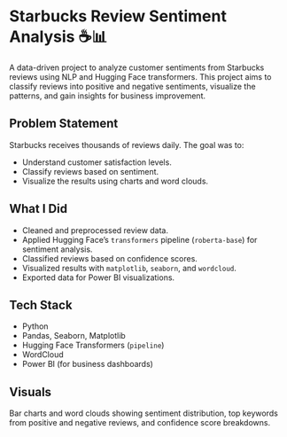 # Starbucks Review Sentiment Analysis ☕📊

A data-driven project to analyze customer sentiments from Starbucks reviews using NLP and Hugging Face transformers. This project aims to classify reviews into positive and negative sentiments, visualize the patterns, and gain insights for business improvement.

##  Problem Statement
Starbucks receives thousands of reviews daily. The goal was to:
- Understand customer satisfaction levels.
- Classify reviews based on sentiment.
- Visualize the results using charts and word clouds.

##  What I Did
- Cleaned and preprocessed review data.
- Applied Hugging Face’s `transformers` pipeline (`roberta-base`) for sentiment analysis.
- Classified reviews based on confidence scores.
- Visualized results with `matplotlib`, `seaborn`, and `wordcloud`.
- Exported data for Power BI visualizations.

##  Tech Stack
- Python 
- Pandas, Seaborn, Matplotlib
- Hugging Face Transformers (`pipeline`)
- WordCloud
- Power BI (for business dashboards)

##  Visuals
Bar charts and word clouds showing sentiment distribution, top keywords from positive and negative reviews, and confidence score breakdowns.


